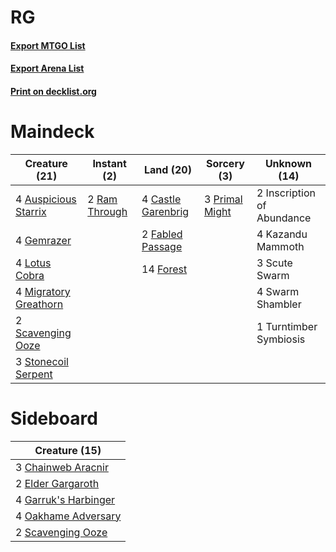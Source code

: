 # RG

#### [Export MTGO List](../collection/RG/RG.txt)
#### [Export Arena List](../collection/RG/RG_arena.txt)
#### [Print on decklist.org](http://decklist.org/?deckmain=4%09Auspicious%20Starrix%0A4%09Castle%20Garenbrig%0A2%09Fabled%20Passage%0A14%09Forest%0A4%09Gemrazer%0A2%09Inscription%20of%20Abundance%0A4%09Kazandu%20Mammoth%0A4%09Lotus%20Cobra%0A4%09Migratory%20Greathorn%0A3%09Primal%20Might%0A2%09Ram%20Through%0A2%09Scavenging%20Ooze%0A3%09Scute%20Swarm%0A3%09Stonecoil%20Serpent%0A4%09Swarm%20Shambler%0A1%09Turntimber%20Symbiosis&deckside=3%09Chainweb%20Aracnir%0A2%09Elder%20Gargaroth%0A4%09Garruk's%20Harbinger%0A4%09Oakhame%20Adversary%0A2%09Scavenging%20Ooze)
# Maindeck

|                                         Creature (21)                                          |                                      Instant (2)                                       |                                          Land (20)                                          |                                       Sorcery (3)                                       |       Unknown (14)       |
|------------------------------------------------------------------------------------------------|----------------------------------------------------------------------------------------|---------------------------------------------------------------------------------------------|-----------------------------------------------------------------------------------------|--------------------------|
|4 [Auspicious Starrix](http://gatherer.wizards.com/Pages/Card/Details.aspx?multiverseid=479664) |2 [Ram Through](http://gatherer.wizards.com/Pages/Card/Details.aspx?multiverseid=479690)|4 [Castle Garenbrig](http://gatherer.wizards.com/Pages/Card/Details.aspx?multiverseid=473202)|3 [Primal Might](http://gatherer.wizards.com/Pages/Card/Details.aspx?multiverseid=485520)|2 Inscription of Abundance|
|4 [Gemrazer](http://gatherer.wizards.com/Pages/Card/Details.aspx?multiverseid=479675)           |                                                                                        |2 [Fabled Passage](http://gatherer.wizards.com/Pages/Card/Details.aspx?multiverseid=473206)  |                                                                                         |4 Kazandu Mammoth         |
|4 [Lotus Cobra](http://gatherer.wizards.com/Pages/Card/Details.aspx?multiverseid=438740)        |                                                                                        |14 [Forest](http://gatherer.wizards.com/Pages/Card/Details.aspx?multiverseid=439860)         |                                                                                         |3 Scute Swarm             |
|4 [Migratory Greathorn](http://gatherer.wizards.com/Pages/Card/Details.aspx?multiverseid=479685)|                                                                                        |                                                                                             |                                                                                         |4 Swarm Shambler          |
|2 [Scavenging Ooze](http://gatherer.wizards.com/Pages/Card/Details.aspx?multiverseid=420783)    |                                                                                        |                                                                                             |                                                                                         |1 Turntimber Symbiosis    |
|3 [Stonecoil Serpent](http://gatherer.wizards.com/Pages/Card/Details.aspx?multiverseid=473197)  |                                                                                        |                                                                                             |                                                                                         |                          |


# Sideboard

|                                         Creature (15)                                         |
|-----------------------------------------------------------------------------------------------|
|3 [Chainweb Aracnir](http://gatherer.wizards.com/Pages/Card/Details.aspx?multiverseid=476418)  |
|2 [Elder Gargaroth](http://gatherer.wizards.com/Pages/Card/Details.aspx?multiverseid=485502)   |
|4 [Garruk's Harbinger](http://gatherer.wizards.com/Pages/Card/Details.aspx?multiverseid=485508)|
|4 [Oakhame Adversary](http://gatherer.wizards.com/Pages/Card/Details.aspx?multiverseid=473129) |
|2 [Scavenging Ooze](http://gatherer.wizards.com/Pages/Card/Details.aspx?multiverseid=420783)   |

